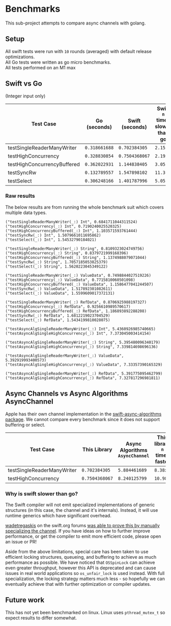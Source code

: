 # Benchmarks

This sub-project attempts to compare async channels with golang.

## Setup

All swift tests were run with `10` rounds (averaged) with default release optimizations.\
All Go tests were written as go micro benchmarks.\
All tests performed on an M1 max

## Swift vs Go

(Integer input only)

| Test Case  | Go (seconds) | Swift (seconds) | Swift `n` times slower than go  |
| --------------------------- | ----------- | ----------- | ----- |
| testSingleReaderManyWriter  | `0.318661688` | `0.702384305` | `2.15x`  |
| testHighConcurrency         | `0.328830854` | `0.7504368067` | `2.19x`  |
| testHighConcurrencyBuffered | `0.362022931` | `1.144838405` | `3.05x`  |
| testSyncRw                  | `0.132789557` | `1.547898102` | `11.36x` |
| testSelect                  | `0.306248166` | `1.401787996` | `5.05x`  |

### Raw results 

The below results are from running the whole benchmark suit which covers multiple data types. 


```
("testSingleReaderManyWriter(_:) Int", 0.6841711044311524)
("testHighConcurrency(_:) Int", 0.7190240025520325)
("testHighConcurrencyBuffered(_:) Int", 1.103571593761444)
("testSyncRw(_:) Int", 1.5079661011695862)
("testSelect(_:) Int", 1.54532790184021)

("testSingleReaderManyWriter(_:) String", 0.8109323024749756)
("testHighConcurrency(_:) String", 0.8379721999168396)
("testHighConcurrencyBuffered(_:) String", 1.1374988079071044)
("testSyncRw(_:) String", 1.7057185053825379)
("testSelect(_:) String", 1.5620223045349122)

("testSingleReaderManyWriter(_:) ValueData", 0.7498844027519226)
("testHighConcurrency(_:) ValueData", 0.7715810060501098)
("testHighConcurrencyBuffered(_:) ValueData", 1.1586477041244507)
("testSyncRw(_:) ValueData", 1.517892301082611)
("testSelect(_:) ValueData", 1.5599609017372131)

("testSingleReaderManyWriter(_:) RefData", 0.8706925988197327)
("testHighConcurrency(_:) RefData", 0.9256610989570617)
("testHighConcurrencyBuffered(_:) RefData", 1.186893892288208)
("testSyncRw(_:) RefData", 1.6812219023704529)
("testSelect(_:) RefData", 1.5434199810028075)

("testAsyncAlgSingleReaderManyWriter(_:) Int", 5.4360926985740665)
("testAsyncAlgSingleHighConcurrency(_:) Int", 7.373045003414154)

("testAsyncAlgSingleReaderManyWriter(_:) String", 5.395480096340179)
("testAsyncAlgSingleHighConcurrency(_:) String", 7.339814698696136)

("testAsyncAlgSingleReaderManyWriter(_:) ValueData", 5.392919993400573)
("testAsyncAlgSingleHighConcurrency(_:) ValueData", 7.33357390165329)

("testAsyncAlgSingleReaderManyWriter(_:) RefData", 5.391775095462799)
("testAsyncAlgSingleHighConcurrency(_:) RefData", 7.327817296981811)
```

## Async Channels vs Async Algorithms AsyncChannel

Apple has their own channel implementation in the [swift-async-algorithms package](https://github.com/apple/swift-async-algorithms/blob/main/Sources/AsyncAlgorithms/AsyncAlgorithms.docc/Guides/Channel.md). We cannot compare every benchmark since it does not support buffering or select. 

| Test Case  | This Library | Async Algorithms `AsyncChannel` | This library `n` times faster   |
| --------------------------- | ----------- | ----------- | ----- |
| testSingleReaderManyWriter  | `0.702384305` | `5.884461689` | `8.38x`  |
| testHighConcurrency         | `0.7504368067` | `8.240125799` | `10.98x`  |

### Why is swift slower than go?

The Swift compiler will not emit specialized implementations of generic structures (in this case, the channel and it's internals). Instead, it will use runtime generics which have significant overhead. 

[wadetregaskis](https://forums.swift.org/u/wadetregaskis/summary) on the swift.org forums [was able to prove this by manually specializing the channel](https://forums.swift.org/t/async-channels-for-swift-concurrency/70752/18). If you have ideas on how to further improve performance, or get the compiler to emit more efficient code, please open an issue or PR! 

Aside from the above limitations, special care has been taken to use efficient locking structures, queueing, and buffering to achieve as much performance as possible. We have noticed that `OSSpinLock` can achieve even greater throughput, however this API is deprecated and can cause issues in real world applications so `os_unfair_lock` is used instead. With full specialization, the locking strategy matters much less - so hopefully we can eventually achieve that with further optimization or compiler updates. 

## Future work

This has not yet been benchmarked on linux. Linux uses `pthread_mutex_t` so expect results to differ somewhat. 

